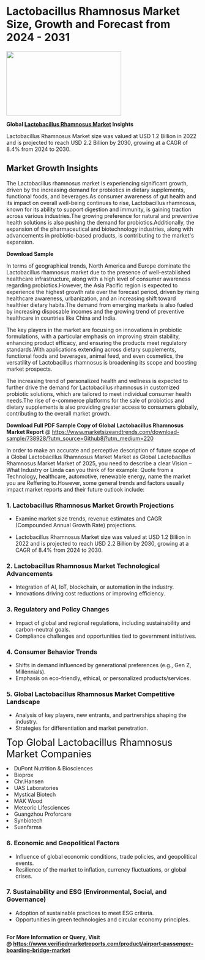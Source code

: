 <H1>Lactobacillus Rhamnosus Market Size, Growth and Forecast from 2024 - 2031</H1><img class="aligncenter size-medium wp-image-584254" src="https://thirdeyenews.in/wp-content/uploads/2024/09/Global-Market-Research-300x168.jpeg" alt="" width="300" height="168" /><p><strong>Global&nbsp;<a href="https://www.marketsizeandtrends.com/download-sample/738928/?utm_source=Github8j?utm_medium=220">Lactobacillus Rhamnosus Market</a> Insights</strong></p><p>Lactobacillus Rhamnosus Market size was valued at USD 1.2 Billion in 2022 and is projected to reach USD 2.2 Billion by 2030, growing at a CAGR of 8.4% from 2024 to 2030.</p><p><h2>Market Growth Insights</h2> <p>The Lactobacillus rhamnosus market is experiencing significant growth, driven by the increasing demand for probiotics in dietary supplements, functional foods, and beverages.As consumer awareness of gut health and its impact on overall well-being continues to rise, Lactobacillus rhamnosus, known for its ability to support digestion and immunity, is gaining traction across various industries.The growing preference for natural and preventive health solutions is also pushing the demand for probiotics.Additionally, the expansion of the pharmaceutical and biotechnology industries, along with advancements in probiotic-based products, is contributing to the market's expansion.</p> <p><strong>Download Sample</strong></p> <p>In terms of geographical trends, North America and Europe dominate the Lactobacillus rhamnosus market due to the presence of well-established healthcare infrastructure, along with a high level of consumer awareness regarding probiotics.However, the Asia Pacific region is expected to experience the highest growth rate over the forecast period, driven by rising healthcare awareness, urbanization, and an increasing shift toward healthier dietary habits.The demand from emerging markets is also fueled by increasing disposable incomes and the growing trend of preventive healthcare in countries like China and India.</p> <p>The key players in the market are focusing on innovations in probiotic formulations, with a particular emphasis on improving strain stability, enhancing product efficacy, and ensuring the products meet regulatory standards.With applications extending across dietary supplements, functional foods and beverages, animal feed, and even cosmetics, the versatility of Lactobacillus rhamnosus is broadening its scope and boosting market prospects.</p> <p>The increasing trend of personalized health and wellness is expected to further drive the demand for Lactobacillus rhamnosus in customized probiotic solutions, which are tailored to meet individual consumer health needs.The rise of e-commerce platforms for the sale of probiotics and dietary supplements is also providing greater access to consumers globally, contributing to the overall market growth.</p> <p><span class=""><strong>Download Full PDF Sample Copy of Global Lactobacillus Rhamnosus Market Report</strong> @ <a href="https://www.marketsizeandtrends.com/download-sample/738928/?utm_source=Github8j?utm_medium=220" target="_blank">https://www.marketsizeandtrends.com/download-sample/738928/?utm_source=Github8j?utm_medium=220</a></span></p><p>In order to make an accurate and perceptive description of future scope of a Global&nbsp;Lactobacillus Rhamnosus Market Market as Global&nbsp;Lactobacillus Rhamnosus Market Market of 2025, you need to describe a clear Vision &ndash; What Industry or Linda can you think of for example: Quote from a Technology, healthcare, automotive, renewable energy, name the market you are Reffering to.However, some general trends and factors usually impact market reports and their future outlook include:</p><h3>1.&nbsp;<strong>Lactobacillus Rhamnosus Market Growth Projections</strong></h3><ul><li>Examine market size trends, revenue estimates and CAGR (Compounded Annual Growth Rate) projections.</li><li><p>Lactobacillus Rhamnosus Market size was valued at USD 1.2 Billion in 2022 and is projected to reach USD 2.2 Billion by 2030, growing at a CAGR of 8.4% from 2024 to 2030.</p></li></ul><h3>2.&nbsp;<strong>Lactobacillus Rhamnosus Market Technological Advancements</strong></h3><ul><li>Integration of AI, IoT, blockchain, or automation in the industry.</li><li>Innovations driving cost reductions or improving efficiency.</li></ul><h3>3.&nbsp;<strong>Regulatory and Policy Changes</strong></h3><ul><li>Impact of global and regional regulations, including sustainability and carbon-neutral goals.</li><li>Compliance challenges and opportunities tied to government initiatives.</li></ul><h3>4.&nbsp;<strong>Consumer Behavior Trends</strong></h3><ul><li>Shifts in demand influenced by generational preferences (e.g., Gen Z, Millennials).</li><li>Emphasis on eco-friendly, ethical, or personalized products/services.</li></ul><h3>5.&nbsp;<strong>Global Lactobacillus Rhamnosus Market Competitive Landscape</strong></h3><ul><li>Analysis of key players, new entrants, and partnerships shaping the industry.</li><li>Strategies for differentiation and market penetration.</li></ul><p data-pm-slice="1 1 []"><span style="color: inherit; font-family: inherit; font-size: 25px;">Top Global Lactobacillus Rhamnosus Market Companies</span></p><div class="" data-test-id=""><p><li>DuPont Nutrition & Biosciences</li><li> Bioprox</li><li> Chr.Hansen</li><li> UAS Laboratories</li><li> Mystical Biotech</li><li> MAK Wood</li><li> Meteoric Lifesciences</li><li> Guangzhou Proforcare</li><li> Synbiotech</li><li> Suanfarma</li></p></div><h3>6.&nbsp;<strong>Economic and Geopolitical Factors</strong></h3><ul><li>Influence of global economic conditions, trade policies, and geopolitical events.</li><li>Resilience of the market to inflation, currency fluctuations, or global crises.</li></ul><h3>7.&nbsp;<strong>Sustainability and ESG (Environmental, Social, and Governance)</strong></h3><ul><li>Adoption of sustainable practices to meet ESG criteria.</li><li>Opportunities in green technologies and circular economy principles.</li></ul><h2><strong style="font-size: 14px;">For More Information or Query, Visit @&nbsp;</strong><a style="background-color: #ffffff; font-size: 14px;" href="https://www.marketsizeandtrends.com/report/lactobacillus-rhamnosus-market/" target="_blank">https://www.verifiedmarketreports.com/product/airport-passenger-boarding-bridge-market</a></h2>